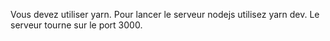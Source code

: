 Vous devez utiliser yarn.
Pour lancer le serveur nodejs utilisez yarn dev.
Le serveur tourne sur le port 3000.
